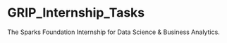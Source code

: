 # GRIP_Internship_Tasks
The Sparks Foundation Internship for Data Science &amp; Business Analytics.
